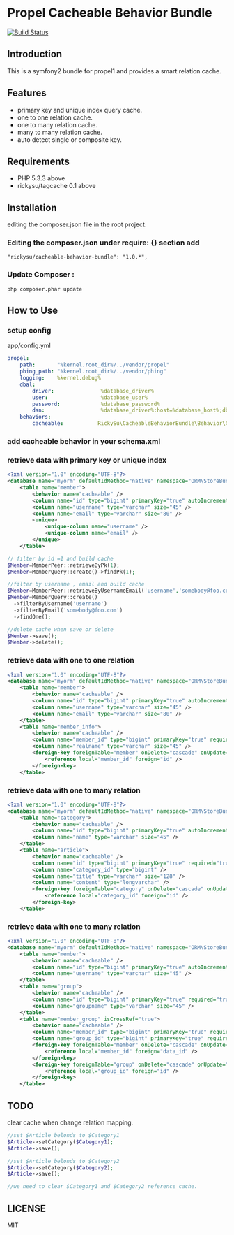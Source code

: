 Propel Cacheable Behavior Bundle
==============

[![Build Status](https://api.travis-ci.org/repositories/RickySu/cacheable-behavior-bundle.png)](https://api.travis-ci.org/repositories/RickySu/cacheable-behavior-bundle.png])

Introduction
------------

This is a symfony2 bundle for propel1 and provides a smart relation cache.

Features
------------

* primary key and unique index query cache.
* one to one relation cache.
* one to many relation cache.
* many to many relation cache.
* auto detect single or composite key.

Requirements
------------

* PHP 5.3.3 above
* rickysu/tagcache 0.1 above

Installation
------------

editing the composer.json file in the root project.

### Editing the composer.json under require: {} section add

```
"rickysu/cacheable-behavior-bundle": "1.0.*",
```

### Update Composer :

```
php composer.phar update
```

How to Use
----------

### setup config

app/config.yml

```yml
propel:
    path:       "%kernel.root_dir%/../vendor/propel"
    phing_path: "%kernel.root_dir%/../vendor/phing"
    logging:    %kernel.debug%
    dbal:
        driver:               %database_driver%
        user:                 %database_user%
        password:             %database_password%
        dsn:                  %database_driver%:host=%database_host%;dbname=%database_name%;charset=UTF8
    behaviors:
        cacheable:           RickySu\CacheableBehaviorBundle\Behavior\CacheableBehavior
```

### add cacheable behavior in your schema.xml

### retrieve data with primary key or unique index

```xml
<?xml version="1.0" encoding="UTF-8"?>
<database name="myorm" defaultIdMethod="native" namespace="ORM\StoreBundle\Model">
    <table name="member">        
        <behavior name="cacheable" />
        <column name="id" type="bigint" primaryKey="true" autoIncrement="true" required="true"/>
        <column name="username" type="varchar" size="45" />
        <column name="email" type="varchar" size="80" />
        <unique>
            <unique-column name="username" />
            <unique-column name="email" />
        </unique>        
    </table>
```

```php
// filter by id =1 and build cache
$Member=MemberPeer::retrieveByPk(1);
$Member=MemberQuery::create()->findPk(1);

//filter by username , email and build cache
$Member=MemberPeer::retrieveByUsernameEmail('username','somebody@foo.com'); 
$Member=MemberQuery::create()
  ->filterByUsername('username')
  ->filterByEmail('somebody@foo.com')
  ->findOne();

//delete cache when save or delete 
$Member->save();
$Member->delete();
```

### retrieve data with one to one relation

```xml
<?xml version="1.0" encoding="UTF-8"?>
<database name="myorm" defaultIdMethod="native" namespace="ORM\StoreBundle\Model">
    <table name="member">
        <behavior name="cacheable" />
        <column name="id" type="bigint" primaryKey="true" autoIncrement="true" required="true"/>
        <column name="username" type="varchar" size="45" />
        <column name="email" type="varchar" size="80" />
    </table>
    <table name="member_info">
        <behavior name="cacheable" />
        <column name="member_id" type="bigint" primaryKey="true" required="true"/>
        <column name="realname" type="varchar" size="45" />        
        <foreign-key foreignTable="member" onDelete="cascade" onUpdate="cascade">
            <reference local="member_id" foreign="id" />
        </foreign-key>
    </table>
```

### retrieve data with one to many relation

```xml
<?xml version="1.0" encoding="UTF-8"?>
<database name="myorm" defaultIdMethod="native" namespace="ORM\StoreBundle\Model">
    <table name="category">
        <behavior name="cacheable" />
        <column name="id" type="bigint" primaryKey="true" autoIncrement="true" required="true"/>
        <column name="name" type="varchar" size="45" />        
    </table>
    <table name="article">
        <behavior name="cacheable" />
        <column name="id" type="bigint" primaryKey="true" required="true"/>
        <column name="category_id" type="bigint" />
        <column name="title" type="varchar" size="128" />
        <column name="content" type="longvarchar" />
        <foreign-key foreignTable="category" onDelete="cascade" onUpdate="cascade">
            <reference local="category_id" foreign="id" />
        </foreign-key>
    </table>
```

### retrieve data with one to many relation

```xml
<?xml version="1.0" encoding="UTF-8"?>
<database name="myorm" defaultIdMethod="native" namespace="ORM\StoreBundle\Model">
    <table name="member">
        <behavior name="cacheable" />
        <column name="id" type="bigint" primaryKey="true" autoIncrement="true" required="true"/>
        <column name="username" type="varchar" size="45" />
    </table>
    <table name="group">
        <behavior name="cacheable" />
        <column name="id" type="bigint" primaryKey="true" required="true"/>
        <column name="groupname" type="varchar" size="45" />
    </table>
    <table name="member_group" isCrossRef="true">
        <behavior name="cacheable" />
        <column name="member_id" type="bigint" primaryKey="true" required="true"/>
        <column name="group_id" type="bigint" primaryKey="true" required="true"/>
        <foreign-key foreignTable="member" onDelete="cascade" onUpdate="cascade">
            <reference local="member_id" foreign="data_id" />
        </foreign-key>
        <foreign-key foreignTable="group" onDelete="cascade" onUpdate="cascade">
            <reference local="group_id" foreign="id" />
        </foreign-key>
    </table>
```

TODO
----

clear cache when change relation mapping.

```php
//set $Article belonds to $Category1
$Article->setCategory($Category1);
$Article->save();

//set $Article belonds to $Category2
$Article->setCategory($Category2);
$Article->save();

//we need to clear $Category1 and $Category2 reference cache.

```

LICENSE
-------

MIT
